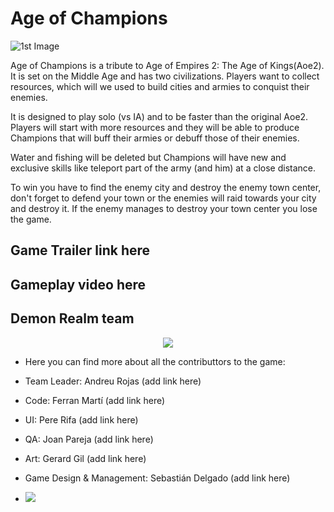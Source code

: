 # **Age of Champions**
![1st Image](https://msgpwebcdn.azureedge.net/ageofempires/wp-content/uploads/2015/06/AOE2_boxdesktop.jpg)

Age of Champions is a tribute to Age of Empires 2: The Age of Kings(Aoe2). It is set on the Middle Age and has two civilizations. Players want to collect resources, which will we used to build cities and armies to conquist their enemies.

It is designed to play solo (vs IA) and to be faster than the original Aoe2. Players will start with more resources and they will be able to produce Champions that will buff their armies or debuff those of their enemies.

Water and fishing will be deleted but Champions will have new and exclusive skills like teleport part of the army (and him) at a close distance.

To win you have to find the enemy city and destroy the enemy town center, don't forget to defend your town or the enemies will raid towards your city and destroy it. If the enemy manages to destroy your town center you lose the game.

## Game Trailer link here

## Gameplay video here

## Demon Realm team
<p align="center">
<img src="http://i.imgur.com/ZpmGdUM.jpg">
</p>

* Here you can find more about all the contributtors to the game:

* Team Leader: Andreu Rojas (add link here)
* Code: Ferran Martí (add link here)
* UI: Pere Rifa (add link here)
* QA: Joan Pareja (add link here)
* Art: Gerard Gil (add link here)
* Game Design & Management: Sebastián Delgado (add link here)

* [![](https://cdn1.iconfinder.com/data/icons/simple-icons/256/twitter-256-black.png)](https://twitter.com/Demon_Realm)
